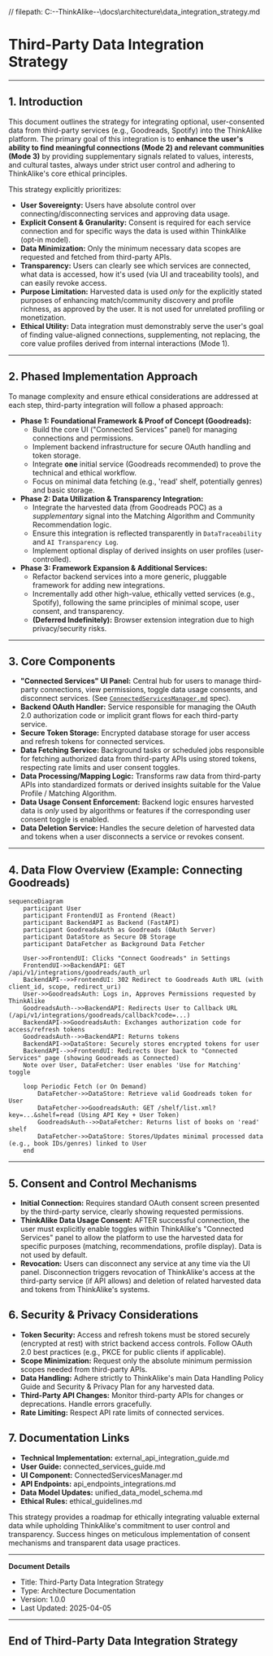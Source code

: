 // filepath: C:\--ThinkAlike--\docs\architecture\data_integration_strategy.md
# Third-Party Data Integration Strategy

---

## 1. Introduction

This document outlines the strategy for integrating optional, user-consented data from third-party services (e.g., Goodreads, Spotify) into the ThinkAlike platform. The primary goal of this integration is to **enhance the user's ability to find meaningful connections (Mode 2) and relevant communities (Mode 3)** by providing supplementary signals related to values, interests, and cultural tastes, always under strict user control and adhering to ThinkAlike's core ethical principles.

This strategy explicitly prioritizes:

*   **User Sovereignty:** Users have absolute control over connecting/disconnecting services and approving data usage.
*   **Explicit Consent & Granularity:** Consent is required for each service connection and for specific ways the data is used within ThinkAlike (opt-in model).
*   **Data Minimization:** Only the minimum necessary data scopes are requested and fetched from third-party APIs.
*   **Transparency:** Users can clearly see which services are connected, what data is accessed, how it's used (via UI and traceability tools), and can easily revoke access.
*   **Purpose Limitation:** Harvested data is used *only* for the explicitly stated purposes of enhancing match/community discovery and profile richness, as approved by the user. It is not used for unrelated profiling or monetization.
*   **Ethical Utility:** Data integration must demonstrably serve the user's goal of finding value-aligned connections, supplementing, not replacing, the core value profiles derived from internal interactions (Mode 1).

---

## 2. Phased Implementation Approach

To manage complexity and ensure ethical considerations are addressed at each step, third-party integration will follow a phased approach:

*   **Phase 1: Foundational Framework & Proof of Concept (Goodreads):**
    *   Build the core UI ("Connected Services" panel) for managing connections and permissions.
    *   Implement backend infrastructure for secure OAuth handling and token storage.
    *   Integrate **one** initial service (Goodreads recommended) to prove the technical and ethical workflow.
    *   Focus on minimal data fetching (e.g., 'read' shelf, potentially genres) and basic storage.
*   **Phase 2: Data Utilization & Transparency Integration:**
    *   Integrate the harvested data (from Goodreads POC) as a *supplementary* signal into the Matching Algorithm and Community Recommendation logic.
    *   Ensure this integration is reflected transparently in `DataTraceability` and `AI Transparency Log`.
    *   Implement optional display of derived insights on user profiles (user-controlled).
*   **Phase 3: Framework Expansion & Additional Services:**
    *   Refactor backend services into a more generic, pluggable framework for adding new integrations.
    *   Incrementally add other high-value, ethically vetted services (e.g., Spotify), following the same principles of minimal scope, user consent, and transparency.
    *   **(Deferred Indefinitely):** Browser extension integration due to high privacy/security risks.

---

## 3. Core Components

*   **"Connected Services" UI Panel:** Central hub for users to manage third-party connections, view permissions, toggle data usage consents, and disconnect services. (See [`ConnectedServicesManager.md`](../../components/ui_components/ConnectedServicesManager.md) spec).
*   **Backend OAuth Handler:** Service responsible for managing the OAuth 2.0 authorization code or implicit grant flows for each third-party service.
*   **Secure Token Storage:** Encrypted database storage for user access and refresh tokens for connected services.
*   **Data Fetching Service:** Background tasks or scheduled jobs responsible for fetching authorized data from third-party APIs using stored tokens, respecting rate limits and user consent toggles.
*   **Data Processing/Mapping Logic:** Transforms raw data from third-party APIs into standardized formats or derived insights suitable for the Value Profile / Matching Algorithm.
*   **Data Usage Consent Enforcement:** Backend logic ensures harvested data is *only* used by algorithms or features if the corresponding user consent toggle is enabled.
*   **Data Deletion Service:** Handles the secure deletion of harvested data and tokens when a user disconnects a service or revokes consent.

---

## 4. Data Flow Overview (Example: Connecting Goodreads)

```mermaid
sequenceDiagram
    participant User
    participant FrontendUI as Frontend (React)
    participant BackendAPI as Backend (FastAPI)
    participant GoodreadsAuth as Goodreads (OAuth Server)
    participant DataStore as Secure DB Storage
    participant DataFetcher as Background Data Fetcher

    User->>FrontendUI: Clicks "Connect Goodreads" in Settings
    FrontendUI->>BackendAPI: GET /api/v1/integrations/goodreads/auth_url
    BackendAPI-->>FrontendUI: 302 Redirect to Goodreads Auth URL (with client_id, scope, redirect_uri)
    User->>GoodreadsAuth: Logs in, Approves Permissions requested by ThinkAlike
    GoodreadsAuth-->>BackendAPI: Redirects User to Callback URL (/api/v1/integrations/goodreads/callback?code=...)
    BackendAPI->>GoodreadsAuth: Exchanges authorization code for access/refresh tokens
    GoodreadsAuth-->>BackendAPI: Returns tokens
    BackendAPI->>DataStore: Securely stores encrypted tokens for user
    BackendAPI-->>FrontendUI: Redirects User back to "Connected Services" page (showing Goodreads as Connected)
    Note over User, DataFetcher: User enables 'Use for Matching' toggle

    loop Periodic Fetch (or On Demand)
        DataFetcher->>DataStore: Retrieve valid Goodreads token for User
        DataFetcher->>GoodreadsAuth: GET /shelf/list.xml?key=...&shelf=read (Using API Key + User Token)
        GoodreadsAuth-->>DataFetcher: Returns list of books on 'read' shelf
        DataFetcher->>DataStore: Stores/Updates minimal processed data (e.g., book IDs/genres) linked to User
    end
```

---

## 5. Consent and Control Mechanisms

*   **Initial Connection:** Requires standard OAuth consent screen presented by the third-party service, clearly showing requested permissions.
*   **ThinkAlike Data Usage Consent:** AFTER successful connection, the user must explicitly enable toggles within ThinkAlike's "Connected Services" panel to allow the platform to use the harvested data for specific purposes (matching, recommendations, profile display). Data is not used by default.
*   **Revocation:** Users can disconnect any service at any time via the UI panel. Disconnection triggers revocation of ThinkAlike's access at the third-party service (if API allows) and deletion of related harvested data and tokens from ThinkAlike's systems.

## 6. Security & Privacy Considerations

*   **Token Security:** Access and refresh tokens must be stored securely (encrypted at rest) with strict backend access controls. Follow OAuth 2.0 best practices (e.g., PKCE for public clients if applicable).
*   **Scope Minimization:** Request only the absolute minimum permission scopes needed from third-party APIs.
*   **Data Handling:** Adhere strictly to ThinkAlike's main Data Handling Policy Guide and Security & Privacy Plan for any harvested data.
*   **Third-Party API Changes:** Monitor third-party APIs for changes or deprecations. Handle errors gracefully.
*   **Rate Limiting:** Respect API rate limits of connected services.

## 7. Documentation Links

*   **Technical Implementation:** external_api_integration_guide.md
*   **User Guide:** connected_services_guide.md
*   **UI Component:** ConnectedServicesManager.md
*   **API Endpoints:** api_endpoints_integrations.md
*   **Data Model Updates:** unified_data_model_schema.md
*   **Ethical Rules:** ethical_guidelines.md

This strategy provides a roadmap for ethically integrating valuable external data while upholding ThinkAlike's commitment to user control and transparency. Success hinges on meticulous implementation of consent mechanisms and transparent data usage practices.

---
**Document Details**
- Title: Third-Party Data Integration Strategy
- Type: Architecture Documentation
- Version: 1.0.0
- Last Updated: 2025-04-05
---
End of Third-Party Data Integration Strategy
---


